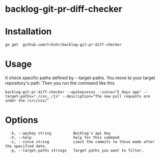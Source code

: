 # backlog-git-pr-diff-checker

# Installation

```
go get  github.com/trknhr/backlog-git-pr-diff-checker
```

# Usage

It check specific paths defined by --target-paths. You move to your target repository's path.
Then you run the command like this.

```
backlog-git-pr-diff-checker --apikey=xxxx --since="5 days ago" --target-paths="./css,./js" --description="The new pull requests are under the /src/css/"
```

# Options

```
  -k, --apikey string          Backlog's api key
  -h, --help                   help for this command
  -s, --since string           Limit the commits to those made after the specified date.
  -p, --target-paths strings   Target paths you want to filter.
```
